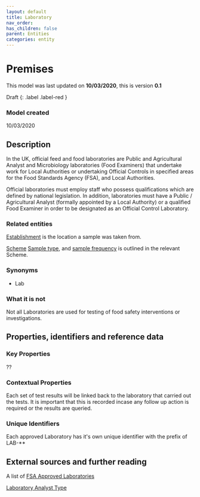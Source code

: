 ```yaml
---
layout: default
title: Laboratory
nav_order:
has_children: false
parent: Entities
categories: entity
---
```


# Premises
This model was last updated on **10/03/2020**, this is version **0.1**

Draft
{: .label .label-red }

### Model created
10/03/2020

## Description
In the UK, official feed and food laboratories are Public and Agricultural Analyst and Microbiology laboratories (Food Examiners) that undertake work for Local Authorities or undertaking Official Controls in specified areas for the Food Standards Agency (FSA), and Local Authorities.

Official laboratories must employ staff who possess qualifications which are defined by national legislation. In addition, laboratories must have a Public / Agricultural Analyst (formally appointed by a Local Authority) or a qualified Food Examiner in order to be designated as an Official Control Laboratory.

### Related entities
[Establishment](/enterprise-data-models/entities/establishment.html) is the location a sample was taken from.

[Scheme](/enterprise-data-models/entities/scheme.html) [Sample type](), and [sample frequency]() is outlined in the relevant Scheme.

### Synonyms
-   Lab


### What it is not
Not all Laboratories are used for testing of food safety interventions or investigations.

## Properties, identifiers and reference data

### Key Properties
??

### Contextual Properties
Each set of test results will be linked back to the laboratory that carried out the tests.  It is important that this is recorded incase any follow up action is required or the results are queried.

### Unique Identifiers
Each approved Laboratory has it's own unique identifier with the prefix of LAB-**

## External sources and further reading
A list of [FSA Approved Laboratories](http://data.food.gov.uk/codes/controlled-establishments/laboratories/approved-laboratory)

[Laboratory Analyst Type](http://data.food.gov.uk/codes/controlled-establishments/laboratories/analyst-type)
